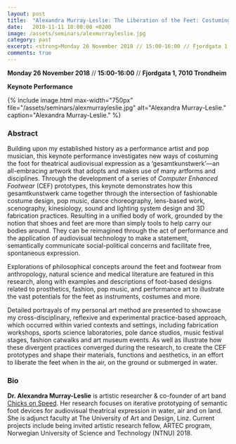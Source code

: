 ```yaml
---
layout: post
title:  "Alexandra Murray-Leslie: The Liberation of the Feet: Costuming the Foot for Theatrical Audiovisual Expression As a ‘Gesamtkunstwerk’ (26.11.18)"
date:   2018-11-11 18:00:00 +0200
image: /assets/seminars/alexmurrayleslie.jpg
category: past
excerpt: <strong>Monday 26 November 2018 // 15:00-16:00 // Fjordgata 1, 7010 Trondheim </strong><br/><strong>Keynote Performance</strong><br />Building upon my established history as a performance artist and pop musician, this keynote performance investigates new ways of costuming the foot for theatrical audiovisual expression as a ‘gesamtkunstwerk’—an all-embracing artwork that adopts and makes use of many artforms and disciplines. Through the development of a series of Computer Enhanced Footwear (CEF) prototypes, this keynote demonstrates how this gesamtkunstwerk came together through the intersection of fashionable costume design, pop music, dance choreography, lens-based work, scenography, kinesiology, sound and lighting system design and 3D fabrication practices.
comments: true
---
```


**Monday 26 November 2018** // **15:00-16:00** // **Fjordgata 1, 7010 Trondheim**

**Keynote Performance**

{% include image.html
max-width="750px" file="/assets/seminars/alexmurrayleslie.jpg" alt="Alexandra Murray-Leslie."
caption="Alexandra Murray-Leslie." %}


### Abstract

Building upon my established history as a performance artist and pop musician, this keynote performance investigates new ways of costuming the foot for theatrical audiovisual expression as a ‘gesamtkunstwerk’—an all-embracing artwork that adopts and makes use of many artforms and disciplines. Through the development of a series of *Computer Enhanced Footwear* (CEF) prototypes, this keynote demonstrates how this gesamtkunstwerk came together through the intersection of fashionable costume design, pop music, dance choreography, lens-based work, scenography, kinesiology, sound and lighting system design and 3D fabrication practices. Resulting in a unified body of work, grounded by the notion that shoes and feet are more than simply tools to help carry our bodies around. They can be reimagined through the act of performance and the application of audiovisual technology to make a statement, semantically communicate social-political concerns and facilitate free, spontaneous expression.

Explorations of philosophical concepts around the feet and footwear from anthropology, natural science and medical literature are featured in this research, along with examples and descriptions of foot-based designs related to prosthetics, fashion, pop music, and performance art to illustrate the vast potentials for the feet as instruments, costumes and more. 

Detailed portrayals of my personal art method are presented to showcase my cross-disciplinary, reflexive and experimental practice-based approach, which occurred within varied contexts and settings, including fabrication workshops, sports science laboratories, pole dance studios, music festival stages, fashion catwalks and art museum events. As well as illustrate how these divergent practices converged during the research, to create the CEF prototypes and shape their materials, functions and aesthetics, in an effort to liberate the feet when in the air, on the ground or submerged in water.

### Bio

**Dr. Alexandra Murray-Leslie** is artistic researcher & co-founder of art band [Chicks on Speed](http://chicksonspeed.com/). Her research focuses on iterative prototyping of semantic foot devices for audiovisual theatrical expression in water, air and on land. She is adjunct faculty at The University of Art and Design, Linz. Current projects include being invited artistic research fellow, ARTEC program, Norwegian University of Science and Technology (NTNU) 2018.
